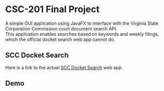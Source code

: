 # CSC-201 Final Project
A simple GUI application using JavaFX to interface with the Virginia State Corporation Commission court document search API. 
<br>
This application enables searches based on keywords and weekly filings, which the official docket search web app cannot do. 

## SCC Docket Search
Here is a link to the actual [SCC Docket Search](scc.virginia.gov/docketsearch) web app.

## Demo

